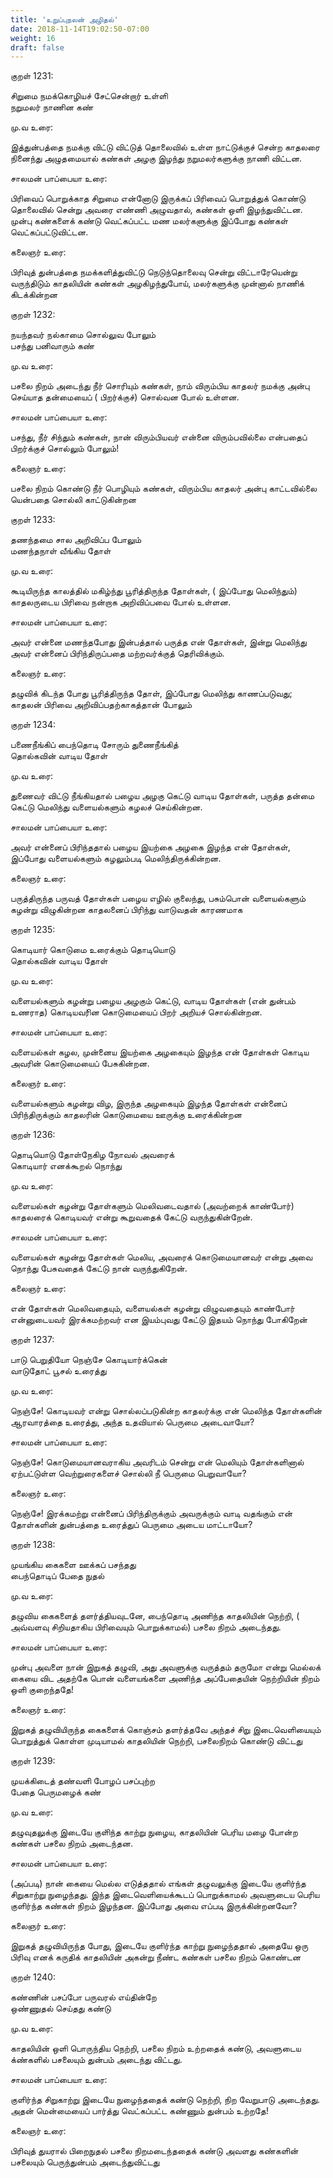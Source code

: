 ```yaml
---
title: 'உறுப்புநலன் அழிதல்'
date: 2018-11-14T19:02:50-07:00
weight: 16
draft: false
---
```



குறள்  1231:

சிறுமை நமக்கொழியச் சேட்சென்றார் உள்ளி  
நறுமலர் நாணின கண்

மு.வ உரை:

இத்துன்பத்தை நமக்கு விட்டு விட்டுத் தொலைவில் உள்ள நாட்டுக்குச் சென்ற காதலரை நினைந்து அழுதமையால் கண்கள் அழகு இழந்து நறுமலர்களுக்கு நாணி விட்டன.

சாலமன் பாப்பையா உரை:

பிரிவைப் பொறுக்காத சிறுமை என்னோடு இருக்கப் பிரிவைப் பொறுத்துக் கொண்டு தொலைவில் சென்று அவரை எண்ணி அழுவதால், கண்கள் ஒளி இழந்துவிட்டன. முன்பு கண்களைக் கண்டு வெட்கப்பட்ட மண மலர்களுக்கு இப்போது கண்கள் வெட்கப்பட்டுவிட்டன.

கலைஞர் உரை:

பிரிவுத் துன்பத்தை நமக்களித்துவிட்டு நெடுந்தொலைவு சென்று விட்டாரேயென்று வருந்திடும் காதலியின் கண்கள் அழகிழந்துபோய், மலர்களுக்கு முன்னால் நாணிக் கிடக்கின்றன

குறள்  1232:

நயந்தவர் நல்காமை சொல்லுவ போலும்  
பசந்து பனிவாரும் கண்

மு.வ உரை:

பசலை நிறம் அடைந்து நீர் சொரியும் கண்கள், நாம் விரும்பிய காதலர் நமக்கு அன்பு செய்யாத தன்மையைப் ( பிறர்க்குச்) சொல்வன போல் உள்ளன.

சாலமன் பாப்பையா உரை:

பசந்து, நீர் சிந்தும் கண்கள், நான் விரும்பியவர் என்னை விரும்பவில்லை என்பதைப் பிறர்க்குச் சொல்லும் போலும்!

கலைஞர் உரை:

பசலை நிறம் கொண்டு நீர் பொழியும் கண்கள், விரும்பிய காதலர் அன்பு காட்டவில்லை யென்பதை சொல்லி காட்டுகின்றன

குறள்  1233:

தணந்தமை சால அறிவிப்ப போலும்  
மணந்தநாள் வீங்கிய தோள்

மு.வ உரை:

கூடியிருந்த காலத்தில் மகிழ்ந்து பூரித்திருந்த தோள்கள், ( இப்போது மெலிந்தும்) காதலருடைய பிரிவை நன்றாக அறிவிப்பவை போல் உள்ளன.

சாலமன் பாப்பையா உரை:

அவர் என்னை மணந்தபோது இன்பத்தால் பருத்த என் தோள்கள், இன்று மெலிந்து அவர் என்னைப் பிரிந்திருப்பதை மற்றவர்க்குத் தெரிவிக்கும்.

கலைஞர் உரை:

தழுவிக் கிடந்த போது பூரித்திருந்த தோள், இப்போது மெலிந்து காணப்படுவது; காதலன் பிரிவை அறிவிப்பதற்காகத்தான் போலும்

குறள்  1234:

பணைநீங்கிப் பைந்தொடி சோரும் துணைநீங்கித்  
தொல்கவின் வாடிய தோள்

மு.வ உரை:

துணைவர் விட்டு நீங்கியதால் பழைய அழகு கெட்டு வாடிய தோள்கள், பருத்த தன்மை கெட்டு மெலிந்து வளையல்களும் கழலச் செய்கின்றன.

சாலமன் பாப்பையா உரை:

அவர் என்னைப் பிரிந்ததால் பழைய இயற்கை அழகை இழந்த என் தோள்கள், இப்போது வளையல்களும் கழலும்படி மெலிந்திருக்கின்றன.

கலைஞர் உரை:

பருத்திருந்த பருவத் தோள்கள் பழைய எழில் குலைந்து, பசும்பொன் வளையல்களும் கழன்று விழுகின்றன காதலனைப் பிரிந்து வாடுவதன் காரணமாக

குறள்  1235:

கொடியார் கொடுமை உரைக்கும் தொடியொடு  
தொல்கவின் வாடிய தோள்

மு.வ உரை:

வளையல்களும் கழன்று பழைய அழகும் கெட்டு, வாடிய தோள்கள் (என் துன்பம் உணராத) கொடியவரி்ன கொடுமையைப் பிறர் அறியச் சொல்கின்றன.

சாலமன் பாப்பையா உரை:

வளையல்கள் கழல, முன்னைய இயற்கை அழகையும் இழந்த என் தோள்கள் கொடிய அவரின் கொடுமையைப் பேசுகின்றன.

கலைஞர் உரை:

வளையல்களும் கழன்று விழ, இருந்த அழகையும் இழந்த தோள்கள் என்னைப் பிரிந்திருக்கும் காதலரின் கொடுமையை ஊருக்கு உரைக்கின்றன

குறள்  1236:

தொடியொடு தோள்நேகிழ நோவல் அவரைக்  
கொடியார் எனக்கூறல் நொந்து

மு.வ உரை:

வளையல்கள் கழன்று தோள்களும் மெலிவடைவதால் (அவற்றைக் காண்போர்) காதலரைக் கொடியவர் என்று கூறுவதைக் கேட்டு வருந்துகின்றேன்.

சாலமன் பாப்பையா உரை:

வளையல்கள் கழன்று தோள்கள் மெலிய, அவரைக் கொடுமையானவர் என்று அவை நொந்து பேசுவதைக் கேட்டு நான் வருந்துகிறேன்.

கலைஞர் உரை:

என் தோள்கள் மெலிவதையும், வளையல்கள் கழன்று விழுவதையும் காண்போர் என்னுடையவர் இரக்கமற்றவர் என இயம்புவது கேட்டு இதயம் நொந்து போகிறேன்

குறள்  1237:

பாடு பெறுதியோ நெஞ்சே கொடியார்க்கென்  
வாடுதோட் பூசல் உரைத்து

மு.வ உரை:

நெஞ்சே! கொடியவர் என்று சொல்லப்படுகின்ற காதலர்க்கு என் மெலிந்த தோள்களின் ஆரவாரத்தை உரைத்து, அந்த உதவியால் பெருமை அடைவாயோ?

சாலமன் பாப்பையா உரை:

நெஞ்சே! கொடுமையானவராகிய அவரிடம் சென்று என் மெலியும் தோள்களினால் ஏற்பட்டுள்ள வெற்றுரைகளைச் சொல்லி நீ பெருமை பெறுவாயோ?

கலைஞர் உரை:

நெஞ்சே! இரக்கமற்று என்னைப் பிரிந்திருக்கும் அவருக்கும் வாடி வதங்கும் என் தோள்களின் துன்பத்தை உரைத்துப் பெருமை அடைய மாட்டாயோ?

குறள்  1238:

முயங்கிய கைகளை ஊக்கப் பசந்தது  
பைந்தொடிப் பேதை நுதல்

மு.வ உரை:

தழுவிய கை‌களைத் தளர்த்தியவுடனே, பைந்தொடி அணிந்த காதலியின் நெற்றி, ( அவ்வளவு சிறியதாகிய பிரிவையும் பொறுக்காமல்) பசலை நிறம் அடைந்தது.

சாலமன் பாப்பையா உரை:

முன்பு அவளை நான் இறுகத் தழுவி, அது அவளுக்கு வருத்தம் தருமோ என்று மெல்லக் கையை விட அதற்கே பொன் வளையங்களை அணிந்த அப்பேதையின் நெற்றியின் நிறம் ஒளி குறைந்ததே!

கலைஞர் உரை:

இறுகத் தழுவியிருந்த கைகளைக் கொஞ்சம் தளர்த்தவே அந்தச் சிறு இடைவெளியையும் பொறுத்துக் கொள்ள முடியாமல் காதலியின் நெற்றி, பசலைநிறம் கொண்டு விட்டது

குறள்  1239:

முயக்கிடைத் தண்வளி போழப் பசப்புற்ற  
பேதை பெருமழைக் கண்

மு.வ உரை:

தழுவுதலுக்கு இடையே குளி்ந்த காற்று நுழைய, காதலியின் பெரிய மழை போன்ற கண்கள் பசலை நிறம் அடைந்தன.

சாலமன் பாப்பையா உரை:

(அப்படி) நான் கையை மெல்ல எடுத்ததால் எங்கள் தழுவலுக்கு இடையே குளிர்ந்த சிறுகாற்று நுழைந்தது. இந்த இடைவெளியைக்கூடப் பொறுக்காமல் அவளுடைய பெரிய குளிர்ந்த கண்கள் நிறம் இழந்தன. இப்போது அவை எப்படி இருக்கின்றனவோ?

கலைஞர் உரை:

இறுகத் தழுவியிருந்த போது, இடையே குளிர்ந்த காற்று நுழைந்ததால் அதையே ஒரு பிரிவு எனக் கருதிக் காதலியின் அகன்று நீண்ட கண்கள் பசலை நிறம் கொண்டன

குறள்  1240:

கண்ணின் பசப்போ பருவரல் எய்தின்றே  
ஒண்ணுதல் செய்தது கண்டு

மு.வ உரை:

காதலியின் ஒளி பொருந்திய நெற்றி, பசலை நிறம் உற்றதைக் கண்டு, அவளுடைய க்ண்களில் பசலையும் துன்பம் அடைந்து விட்டது.

சாலமன் பாப்பையா உரை:

குளிர்ந்த சிறுகாற்று இடையே நுழைந்ததைக் கண்டு நெற்றி, நிற வேறுபாடு அடைந்தது. அதன் மென்மையைப் பார்த்து வெட்கப்பட்ட கண்ணும் துன்பம் உற்றதே!

கலைஞர் உரை:

பிரிவுத் துயரால் பிறைநுதல் பசலை நிறமடைந்ததைக் கண்டு அவளது கண்களின் பசலையும் பெருந்துன்பம் அடைந்துவிட்டது